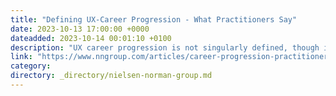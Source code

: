 ```yaml
---
title: "Defining UX-Career Progression - What Practitioners Say"
date: 2023-10-13 17:00:00 +0000
dateadded: 2023-10-14 00:01:10 +0100
description: "UX career progression is not singularly defined, though it typically involves a mix of measurable signals and gut feelings. Growth in the industry is often described as slow and inflexible due to a lack of consistent, measurable criteria and reliable personal-tracking tools."
link: "https://www.nngroup.com/articles/career-progression-practitioners/"
category:
directory: _directory/nielsen-norman-group.md
---
```

